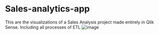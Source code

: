 # Sales-analytics-app
This are the visualizations of a Sales Analysis project made entirely in Qlik Sense. Including all processes of ETL
![image](https://user-images.githubusercontent.com/100418934/222985515-ff9f681c-e397-4d51-ac41-bf0d9d8d4c00.png)
